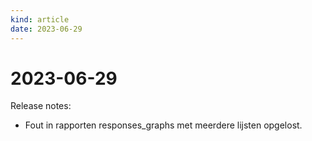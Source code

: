 ```yaml
---
kind: article
date: 2023-06-29
---
```


# 2023-06-29

Release notes:

* Fout in rapporten responses_graphs met meerdere lijsten opgelost.
